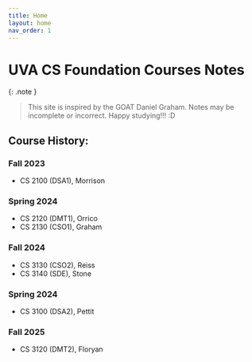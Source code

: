 ```yaml
---
title: Home
layout: home
nav_order: 1
---
```

# UVA CS Foundation Courses Notes

{: .note }
> This site is inspired by the GOAT Daniel Graham.
> Notes may be incomplete or incorrect.
> Happy studying!!! :D

## Course History:
### Fall 2023
- CS 2100 (DSA1), Morrison

### Spring 2024
- CS 2120 (DMT1), Orrico
- CS 2130 (CSO1), Graham

### Fall 2024
- CS 3130 (CSO2), Reiss
- CS 3140 (SDE), Stone

### Spring 2024
- CS 3100 (DSA2), Pettit

### Fall 2025
- CS 3120 (DMT2), Floryan